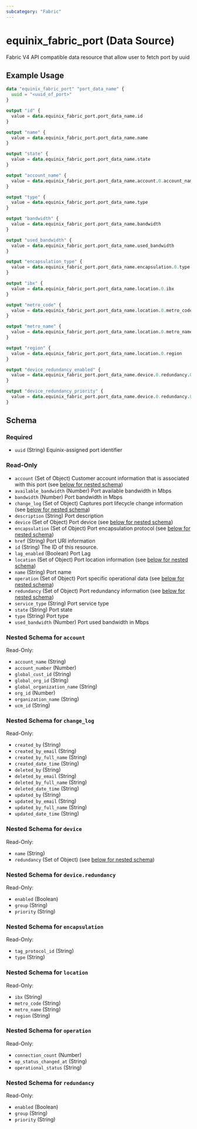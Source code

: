 ```yaml
---
subcategory: "Fabric"
---
```


# equinix_fabric_port (Data Source)

Fabric V4 API compatible data resource that allow user to fetch port by uuid

## Example Usage

```terraform
data "equinix_fabric_port" "port_data_name" {
  uuid = "<uuid_of_port>"
}

output "id" {
  value = data.equinix_fabric_port.port_data_name.id
}

output "name" {
  value = data.equinix_fabric_port.port_data_name.name
}

output "state" {
  value = data.equinix_fabric_port.port_data_name.state
}

output "account_name" {
  value = data.equinix_fabric_port.port_data_name.account.0.account_name
}

output "type" {
  value = data.equinix_fabric_port.port_data_name.type
}

output "bandwidth" {
  value = data.equinix_fabric_port.port_data_name.bandwidth
}

output "used_bandwidth" {
  value = data.equinix_fabric_port.port_data_name.used_bandwidth
}

output "encapsulation_type" {
  value = data.equinix_fabric_port.port_data_name.encapsulation.0.type
}

output "ibx" {
  value = data.equinix_fabric_port.port_data_name.location.0.ibx
}

output "metro_code" {
  value = data.equinix_fabric_port.port_data_name.location.0.metro_code
}

output "metro_name" {
  value = data.equinix_fabric_port.port_data_name.location.0.metro_name
}

output "region" {
  value = data.equinix_fabric_port.port_data_name.location.0.region
}

output "device_redundancy_enabled" {
  value = data.equinix_fabric_port.port_data_name.device.0.redundancy.0.enabled
}

output "device_redundancy_priority" {
  value = data.equinix_fabric_port.port_data_name.device.0.redundancy.0.priority
}
```

<!-- schema generated by tfplugindocs -->
## Schema

### Required

- `uuid` (String) Equinix-assigned port identifier

### Read-Only

- `account` (Set of Object) Customer account information that is associated with this port (see [below for nested schema](#nestedatt--account))
- `available_bandwidth` (Number) Port available bandwidth in Mbps
- `bandwidth` (Number) Port bandwidth in Mbps
- `change_log` (Set of Object) Captures port lifecycle change information (see [below for nested schema](#nestedatt--change_log))
- `description` (String) Port description
- `device` (Set of Object) Port device (see [below for nested schema](#nestedatt--device))
- `encapsulation` (Set of Object) Port encapsulation protocol (see [below for nested schema](#nestedatt--encapsulation))
- `href` (String) Port URI information
- `id` (String) The ID of this resource.
- `lag_enabled` (Boolean) Port Lag
- `location` (Set of Object) Port location information (see [below for nested schema](#nestedatt--location))
- `name` (String) Port name
- `operation` (Set of Object) Port specific operational data (see [below for nested schema](#nestedatt--operation))
- `redundancy` (Set of Object) Port redundancy information (see [below for nested schema](#nestedatt--redundancy))
- `service_type` (String) Port service type
- `state` (String) Port state
- `type` (String) Port type
- `used_bandwidth` (Number) Port used bandwidth in Mbps

<a id="nestedatt--account"></a>
### Nested Schema for `account`

Read-Only:

- `account_name` (String)
- `account_number` (Number)
- `global_cust_id` (String)
- `global_org_id` (String)
- `global_organization_name` (String)
- `org_id` (Number)
- `organization_name` (String)
- `ucm_id` (String)


<a id="nestedatt--change_log"></a>
### Nested Schema for `change_log`

Read-Only:

- `created_by` (String)
- `created_by_email` (String)
- `created_by_full_name` (String)
- `created_date_time` (String)
- `deleted_by` (String)
- `deleted_by_email` (String)
- `deleted_by_full_name` (String)
- `deleted_date_time` (String)
- `updated_by` (String)
- `updated_by_email` (String)
- `updated_by_full_name` (String)
- `updated_date_time` (String)


<a id="nestedatt--device"></a>
### Nested Schema for `device`

Read-Only:

- `name` (String)
- `redundancy` (Set of Object) (see [below for nested schema](#nestedobjatt--device--redundancy))

<a id="nestedobjatt--device--redundancy"></a>
### Nested Schema for `device.redundancy`

Read-Only:

- `enabled` (Boolean)
- `group` (String)
- `priority` (String)



<a id="nestedatt--encapsulation"></a>
### Nested Schema for `encapsulation`

Read-Only:

- `tag_protocol_id` (String)
- `type` (String)


<a id="nestedatt--location"></a>
### Nested Schema for `location`

Read-Only:

- `ibx` (String)
- `metro_code` (String)
- `metro_name` (String)
- `region` (String)


<a id="nestedatt--operation"></a>
### Nested Schema for `operation`

Read-Only:

- `connection_count` (Number)
- `op_status_changed_at` (String)
- `operational_status` (String)


<a id="nestedatt--redundancy"></a>
### Nested Schema for `redundancy`

Read-Only:

- `enabled` (Boolean)
- `group` (String)
- `priority` (String)
